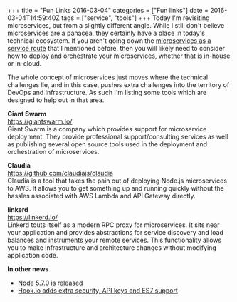 +++
title = "Fun Links 2016-03-04"
categories = ["Fun links"]
date = 2016-03-04T14:59:40Z
tags = ["service", "tools"]
+++
Today I'm revisiting microservices, but from a slightly different angle. While I still don't believe microservices are a panacea, they certainly have a place in today's technical ecosystem. If you aren't going down the [microservices as a service route][1] that I mentioned before, then you will likely need to consider how to deploy and orchestrate your microservices, whether that is in-house or in-cloud.

[1]: /blog/2015/fun-links-2015-11-06/

The whole concept of microservices just moves where the technical challenges lie, and in this case, pushes extra challenges into the territory of DevOps and Infrastructure. As such I'm listing some tools which are designed to help out in that area.

**Giant Swarm**  
https://giantswarm.io/  
Giant Swarm is a company which provides support for microservice deployment. They provide professional support/consulting services as well as publishing several open source tools used in the deployment and orchestration of microservices.

**Claudia**  
https://github.com/claudiajs/claudia  
Claudia is a tool that takes the pain out of deploying Node.js microservices to AWS. It allows you to get something up and running quickly without the hassles associated with AWS Lambda and API Gateway directly.

**linkerd**  
https://linkerd.io/  
Linkerd touts itself as a modern RPC proxy for microservices. It sits near your application and provides abstractions for service discovery and load balances and instruments your remote services. This functionality allows you to make infrastructure and architecture changes without modifying application code.

**In other news**

* [Node 5.7.0 is released](https://nodejs.org/en/blog/release/v5.7.0/)
* [Hook.io adds extra security, API keys and ES7 support](https://hook.io/blog/role-based-access-control)